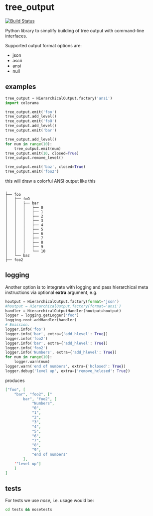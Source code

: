 tree_output
===========

[![Build Status](https://travis-ci.org/ewiger/tree_output.svg?branch=master)](https://travis-ci.org/ewiger/tree_output)


Python library to simplify building of tree output with command-line interfaces.

Supported output format options are:

- json
- ascii
- ansi
- null

examples
--------


```python
tree_output = HierarchicalOutput.factory('ansi')
import colorama

tree_output.emit('foo')
tree_output.add_level()
tree_output.emit('foO')
tree_output.add_level()
tree_output.emit('bar')

tree_output.add_level()
for num in range(10):
    tree_output.emit(num)
tree_output.emit(10, closed=True)
tree_output.remove_level()

tree_output.emit('baz', closed=True)
tree_output.emit('foo2')


```

this will draw a colorful ANSI output like this

```
.
├── foo
│   ├── foO
│   │   ├── bar
│   │   │   ├── 0
│   │   │   ├── 1
│   │   │   ├── 2
│   │   │   ├── 3
│   │   │   ├── 4
│   │   │   ├── 5
│   │   │   ├── 6
│   │   │   ├── 7
│   │   │   ├── 8
│   │   │   ├── 9
│   │   │   └── 10
│   └── baz
├── foo2

```

logging
-------

Another option is to integrate with logging and pass hierarchical meta instructions via optional **extra** argument, e.g.

```python
houtput = HierarchicalOutput.factory(format='json')
#houtput = HierarchicalOutput.factory(format='ansi')
handler = HierarchicalOutputHandler(houtput=houtput)
logger = logging.getLogger('foo')
logging.root.addHandler(handler)
# Emission.
logger.info('foo')
logger.info('bar', extra={'add_hlevel': True})
logger.info('foo2')
logger.info('bar', extra={'add_hlevel': True})
logger.info('foo2')
logger.info('Numbers', extra={'add_hlevel': True})
for num in range(10):
    logger.warn(num)
logger.warn('end of numbers', extra={'hclosed': True})
logger.debug('level up', extra={'remove_hclosed': True})
```

produces

```json
["foo", [
	"bar", "foo2", ["
		bar", "foo2", [
			"Numbers", 
			"0", 
            "1", 
            "2", 
            "3", 
            "4", 
            "5", 
            "6", 
            "7", 
            "8", 
            "9", 
            "end of numbers"
        ], 
    '"level up"]
    ]
]
```

tests
-----

For tests we use *nose*, i.e. usage would be:

```bash
cd tests && nosetests
```
